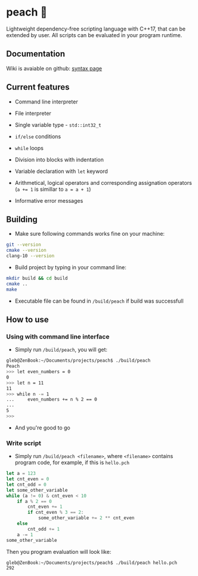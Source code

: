 # peach 🍑

Lightweight dependency-free scripting language with C++17, that can be
extended by user. All scripts can be evaluated in your program runtime.

## Documentation

Wiki is avaiable on github: [syntax page](https://github.com/Glebanister/peach/wiki/Syntax)

## Current features

- Command line interpreter

- File interpreter

- Single variable type - `std::int32_t`

- `if/else` conditions

- `while` loops

- Division into blocks with indentation

- Variable declaration with `let` keyword

- Arithmetical, logical operators and corresponding assignation operators (`a += 1` is simillar to `a = a + 1`)

- Informative error messages

## Building

- Make sure following commands works fine on your machine:

```bash
git --version
cmake --version
clang-10 --version
```

- Build project by typing in your command line:

```bash
mkdir build && cd build
cmake ..
make
```

- Executable file can be found in `/build/peach` if build was successfull

## How to use

### Using with command line interface

- Simply run `/build/peach`, you will get:

```bash
gleb@ZenBook:~/Documents/projects/peach$ ./build/peach
Peach
>>> let even_numbers = 0
0
>>> let n = 11
11
>>> while n -= 1
...     even_numbers += n % 2 == 0
...
5
>>>
```

- And you're good to go

### Write script

- Simply run `/build/peach <filename>`, where `<filename>` contains program code, for example, if this is `hello.pch`

```javascript
let a = 123
let cnt_even = 0
let cnt_odd = 0
let some_other_variable
while (a != 0) & cnt_even < 10
    if a % 2 == 0
        cnt_even += 1
        if cnt_even % 3 == 2:
            some_other_variable += 2 ** cnt_even
    else
        cnt_odd += 1
    a -= 1
some_other_variable
```

Then you program evaluation will look like:

```bash
gleb@ZenBook:~/Documents/projects/peach$ ./build/peach hello.pch
292
```
